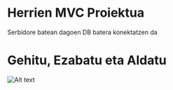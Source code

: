 # Herrien MVC Proiektua


Serbidore batean dagoen DB batera konektatzen da
# Gehitu, Ezabatu eta Aldatu
![Alt text](https://media.discordapp.net/attachments/805837040566534207/835060045061816320/unknown.png?width=612&height=610 "Optional title")


